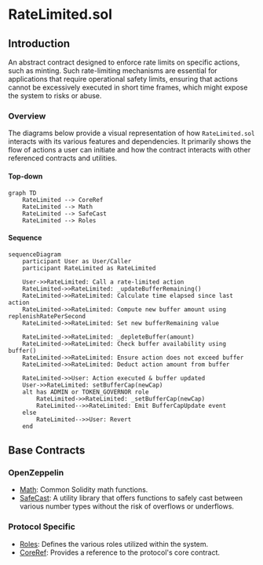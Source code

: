 # RateLimited.sol

## Introduction
An abstract contract designed to enforce rate limits on specific actions, such as minting. Such rate-limiting mechanisms are essential for applications that require operational safety limits, ensuring that actions cannot be excessively executed in short time frames, which might expose the system to risks or abuse.

### Overview
The diagrams below provide a visual representation of how `RateLimited.sol` interacts with its various features and dependencies. It primarily shows the flow of actions a user can initiate and how the contract interacts with other referenced contracts and utilities.

#### Top-down
```mermaid
graph TD
    RateLimited --> CoreRef
    RateLimited --> Math
    RateLimited --> SafeCast
    RateLimited --> Roles
```

#### Sequence
```mermaid
sequenceDiagram
    participant User as User/Caller
    participant RateLimited as RateLimited

    User->>RateLimited: Call a rate-limited action
    RateLimited->>RateLimited: _updateBufferRemaining()
    RateLimited->>RateLimited: Calculate time elapsed since last action
    RateLimited->>RateLimited: Compute new buffer amount using replenishRatePerSecond
    RateLimited->>RateLimited: Set new bufferRemaining value

    RateLimited->>RateLimited: _depleteBuffer(amount)
    RateLimited->>RateLimited: Check buffer availability using buffer()
    RateLimited->>RateLimited: Ensure action does not exceed buffer
    RateLimited->>RateLimited: Deduct action amount from buffer

    RateLimited->>User: Action executed & buffer updated
    User->>RateLimited: setBufferCap(newCap)
    alt has ADMIN or TOKEN_GOVERNOR role
        RateLimited->>RateLimited: _setBufferCap(newCap)
        RateLimited-->>RateLimited: Emit BufferCapUpdate event
    else
        RateLimited-->>User: Revert
    end
```

## Base Contracts
### OpenZeppelin
- [Math](https://github.com/OpenZeppelin/openzeppelin-contracts/blob/master/contracts/utils/math/Math.sol): Common Solidity math functions.
- [SafeCast](https://github.com/OpenZeppelin/openzeppelin-contracts/blob/master/contracts/utils/math/SafeCast.sol): A utility library that offers functions to safely cast between various number types without the risk of overflows or underflows.
### Protocol Specific
- [Roles](https://github.com/ZTX-Foundation/tuxedo/blob/develop/src/core/Roles.sol): Defines the various roles utilized within the system.
- [CoreRef](https://github.com/ZTX-Foundation/tuxedo/blob/develop/src/refs/CoreRef.sol): Provides a reference to the protocol's core contract.
